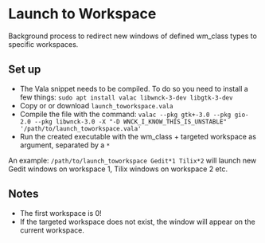 # Launch to Workspace
Background process to redirect new windows of defined wm_class types to specific workspaces.

## Set up
- The Vala snippet needs to be compiled. To do so you need to install a few things: `sudo apt install valac libwnck-3-dev libgtk-3-dev`
- Copy or or download `launch_toworkspace.vala`
- Compile the file with the command: `valac --pkg gtk+-3.0 --pkg gio-2.0 --pkg libwnck-3.0 -X "-D WNCK_I_KNOW_THIS_IS_UNSTABLE" '/path/to/launch_toworkspace.vala'` 
- Run the created executable with the wm_class + targeted workspace as argument, separated by a `*`

An example: `/path/to/launch_toworkspace Gedit*1 Tilix*2` will launch new Gedit windows on workspace 1, Tilix windows on workspace 2 etc.

## Notes
- The first workspace is 0!
- If the targeted workspace does not exist, the window will appear on the current workspace.

